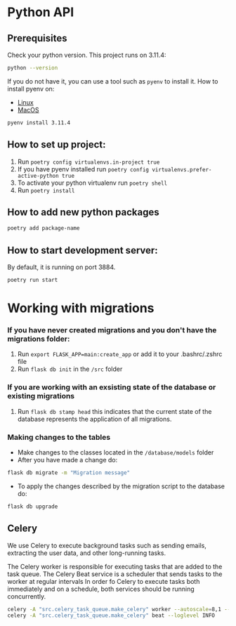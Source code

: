 # Python API

## Prerequisites

Check your python version. This project runs on 3.11.4:

```bash
python --version
```

If you do not have it, you can use a tool such as `pyenv` to install it.
How to install pyenv on:

* [Linux](https://brain2life.hashnode.dev/how-to-install-pyenv-python-version-manager-on-ubuntu-2004)
* [MacOS](https://gist.github.com/josemarimanio/9e0c177c90dee97808bad163587e80f8)

```bash 
pyenv install 3.11.4
```

## How to set up project:

1. Run `poetry config virtualenvs.in-project true`
2. If you have pyenv installed run `poetry config virtualenvs.prefer-active-python true`
3. To activate your python virtualenv run `poetry shell`
4. Run `poetry install`

## How to add new python packages

```bash
poetry add package-name
```

## How to start development server:

By default, it is running on port 3884.

```bash
poetry run start
```

# Working with migrations

### If you have never created migrations and you don't have the migrations folder:

1. Run `export FLASK_APP=main:create_app` or add it to your .bashrc/.zshrc file
2. Run `flask db init` in the `/src` folder

### If you are working with an exsisting state of the database or existing migrations

1. Run `flask db stamp head` this indicates that the current state of the database represents the application of all
   migrations.

### Making changes to the tables

* Make changes to the classes located in the `/database/models` folder
* After you have made a change do:

```bash
flask db migrate -m "Migration message"
```

* To apply the changes described by the migration script to the database do:

```bash
flask db upgrade
```

## Celery

We use Celery to execute background tasks such as sending emails, extracting the user data, and other long-running
tasks.

The Celery worker is responsible for executing tasks that are added to the task queue.
The Celery Beat service is a scheduler that sends tasks to the worker at regular intervals
In order fo Celery to execute tasks both immediately and on a schedule, both services should be running concurrently.

```bash
celery -A "src.celery_task_queue.make_celery" worker --autoscale=8,1 --loglevel INFO
celery -A "src.celery_task_queue.make_celery" beat --loglevel INFO
```
